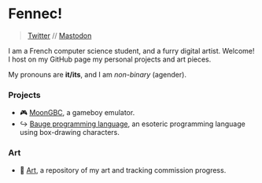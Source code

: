 # Fennec!
> [Twitter](https://twitter.com/shadyfennec) // [Mastodon](https://vulpine.club/@fen)

I am a French computer science student, and a furry digital artist. Welcome!
I host on my GitHub page my personal projects and art pieces.

My pronouns are **it/its**, and I am *non-binary* (agender).

### Projects
- 🎮 [MoonGBC](https://github.com/shadyfennec/moongbc), a gameboy emulator.
- ↪ [Bauge programming language](https://github.com/shadyfennec/baugelang), an esoteric programming language using box-drawing characters.

### Art
- 🎨 [Art](https://github.com/shadyfennec/art), a repository of my art and tracking commission progress.
